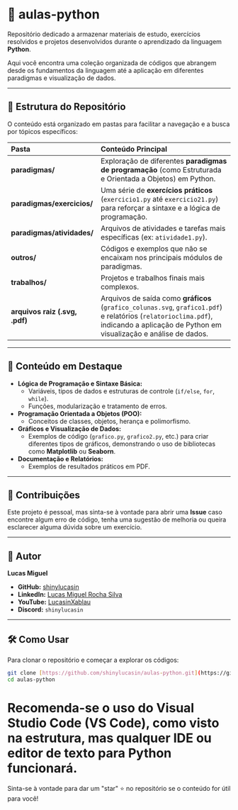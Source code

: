 # 🐍 aulas-python

Repositório dedicado a armazenar materiais de estudo, exercícios resolvidos e projetos desenvolvidos durante o aprendizado da linguagem **Python**.

Aqui você encontra uma coleção organizada de códigos que abrangem desde os fundamentos da linguagem até a aplicação em diferentes paradigmas e visualização de dados.

---

## 📂 Estrutura do Repositório

O conteúdo está organizado em pastas para facilitar a navegação e a busca por tópicos específicos:

| Pasta | Conteúdo Principal |
| :--- | :--- |
| **paradigmas/** | Exploração de diferentes **paradigmas de programação** (como Estruturada e Orientada a Objetos) em Python. |
| **paradigmas/exercicios/** | Uma série de **exercícios práticos** (`exercicio1.py` até `exercicio21.py`) para reforçar a sintaxe e a lógica de programação. |
| **paradigmas/atividades/** | Arquivos de atividades e tarefas mais específicas (ex: `atividade1.py`). |
| **outros/** | Códigos e exemplos que não se encaixam nos principais módulos de paradigmas. |
| **trabalhos/** | Projetos e trabalhos finais mais complexos. |
| **arquivos raiz (.svg, .pdf)** | Arquivos de saída como **gráficos** (`grafico_colunas.svg`, `grafico1.pdf`) e relatórios (`relatorioclima.pdf`), indicando a aplicação de Python em visualização e análise de dados. |

---

## 🎯 Conteúdo em Destaque

* **Lógica de Programação e Sintaxe Básica:**
    * Variáveis, tipos de dados e estruturas de controle (`if/else`, `for`, `while`).
    * Funções, modularização e tratamento de erros.
* **Programação Orientada a Objetos (POO):**
    * Conceitos de classes, objetos, herança e polimorfismo.
* **Gráficos e Visualização de Dados:**
    * Exemplos de código (`grafico.py`, `grafico2.py`, etc.) para criar diferentes tipos de gráficos, demonstrando o uso de bibliotecas como **Matplotlib** ou **Seaborn**.
* **Documentação e Relatórios:**
    * Exemplos de resultados práticos em PDF.

---

## 🤝 Contribuições

Este projeto é pessoal, mas sinta-se à vontade para abrir uma **Issue** caso encontre algum erro de código, tenha uma sugestão de melhoria ou queira esclarecer alguma dúvida sobre um exercício.

---

## 👤 Autor

**Lucas Miguel**

* **GitHub:** [shinylucasin](https://github.com/shinylucasin)
* **LinkedIn:** [Lucas Miguel Rocha Silva](https://www.linkedin.com/in/lucas-miguel-rocha-silva-378276366)
* **YouTube:** [LucasinXablau](https://www.youtube.com/c/LucasinXablau)
* **Discord:** `shinylucasin`

---

## 🛠️ Como Usar

Para clonar o repositório e começar a explorar os códigos:

```bash
git clone [https://github.com/shinylucasin/aulas-python.git](https://github.com/shinylucasin/aulas-python.git)
cd aulas-python
```

# Recomenda-se o uso do **Visual Studio Code (VS Code)**, como visto na estrutura, mas qualquer IDE ou editor de texto para Python funcionará.

Sinta-se à vontade para dar um "star" ⭐️ no repositório se o conteúdo for útil para você!
